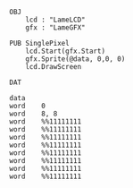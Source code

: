 
    OBJ
        lcd : "LameLCD"
        gfx : "LameGFX"

    PUB SinglePixel
        lcd.Start(gfx.Start)
        gfx.Sprite(@data, 0,0, 0)
        lcd.DrawScreen

    DAT

    data
    word    0
    word    8, 8
    word    %%11111111
    word    %%11111111
    word    %%11111111
    word    %%11111111
    word    %%11111111
    word    %%11111111
    word    %%11111111
    word    %%11111111

